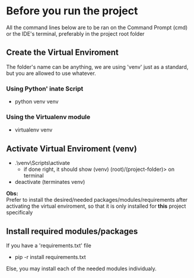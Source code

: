 # Before you run the project 

All the command lines below are to be ran on the Command Prompt (cmd) or the IDE's terminal, preferably in the project root folder

## Create the Virtual Enviroment  

The folder's name can be anything, we are using 'venv' just as a standard, but you are allowed to use whatever.  

### Using Python' inate Script
- python venv venv  

### Using the Virtualenv module
- virtualenv venv  

## Activate Virtual Enviroment (venv)
- .\venv\Scripts\activate 
    - if done right, it should show (venv) (root)/(project-folder)> on terminal
- deactivate (terminates venv)

**Obs:**  
Prefer to install the desired/needed packages/modules/requirements after activating the virtual enviroment, so that it is only installed for **this** project specificaly

## Install required modules/packages  
If you have a 'requirements.txt' file
- pip -r install requirements.txt

Else, you may install each of the needed modules individualy.  


